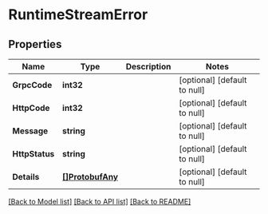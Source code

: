 # RuntimeStreamError

## Properties
Name | Type | Description | Notes
------------ | ------------- | ------------- | -------------
**GrpcCode** | **int32** |  | [optional] [default to null]
**HttpCode** | **int32** |  | [optional] [default to null]
**Message** | **string** |  | [optional] [default to null]
**HttpStatus** | **string** |  | [optional] [default to null]
**Details** | [**[]ProtobufAny**](protobufAny.md) |  | [optional] [default to null]

[[Back to Model list]](../README.md#documentation-for-models) [[Back to API list]](../README.md#documentation-for-api-endpoints) [[Back to README]](../README.md)
